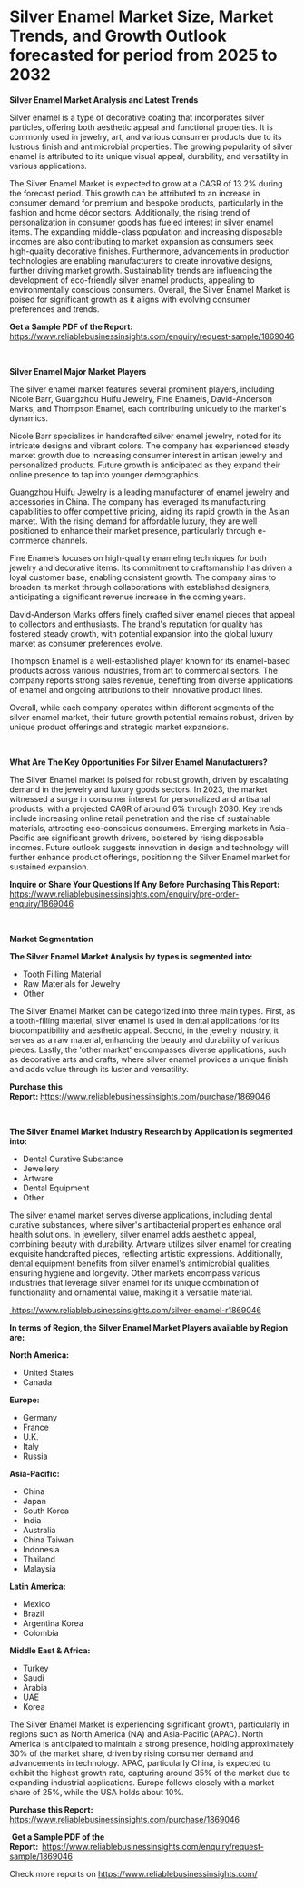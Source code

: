 <p><h1>Silver Enamel Market Size, Market Trends, and Growth Outlook forecasted for period from 2025 to 2032</h1></p><p><strong>Silver Enamel Market Analysis and Latest Trends</strong></p>
<p><p>Silver enamel is a type of decorative coating that incorporates silver particles, offering both aesthetic appeal and functional properties. It is commonly used in jewelry, art, and various consumer products due to its lustrous finish and antimicrobial properties. The growing popularity of silver enamel is attributed to its unique visual appeal, durability, and versatility in various applications.</p><p>The Silver Enamel Market is expected to grow at a CAGR of 13.2% during the forecast period. This growth can be attributed to an increase in consumer demand for premium and bespoke products, particularly in the fashion and home décor sectors. Additionally, the rising trend of personalization in consumer goods has fueled interest in silver enamel items. The expanding middle-class population and increasing disposable incomes are also contributing to market expansion as consumers seek high-quality decorative finishes. Furthermore, advancements in production technologies are enabling manufacturers to create innovative designs, further driving market growth. Sustainability trends are influencing the development of eco-friendly silver enamel products, appealing to environmentally conscious consumers. Overall, the Silver Enamel Market is poised for significant growth as it aligns with evolving consumer preferences and trends.</p></p>
<p><strong>Get a Sample PDF of the Report:&nbsp;</strong> <a href="https://www.reliablebusinessinsights.com/enquiry/request-sample/1869046?utm_campaign=2290&utm_medium=2&utm_source=Github&utm_content=ia&utm_term=28022025&utm_id=silver-enamel">https://www.reliablebusinessinsights.com/enquiry/request-sample/1869046</a></p>
<p>&nbsp;</p>
<p><strong>Silver Enamel Major Market Players</strong></p>
<p><p>The silver enamel market features several prominent players, including Nicole Barr, Guangzhou Huifu Jewelry, Fine Enamels, David-Anderson Marks, and Thompson Enamel, each contributing uniquely to the market's dynamics.</p><p>Nicole Barr specializes in handcrafted silver enamel jewelry, noted for its intricate designs and vibrant colors. The company has experienced steady market growth due to increasing consumer interest in artisan jewelry and personalized products. Future growth is anticipated as they expand their online presence to tap into younger demographics.</p><p>Guangzhou Huifu Jewelry is a leading manufacturer of enamel jewelry and accessories in China. The company has leveraged its manufacturing capabilities to offer competitive pricing, aiding its rapid growth in the Asian market. With the rising demand for affordable luxury, they are well positioned to enhance their market presence, particularly through e-commerce channels.</p><p>Fine Enamels focuses on high-quality enameling techniques for both jewelry and decorative items. Its commitment to craftsmanship has driven a loyal customer base, enabling consistent growth. The company aims to broaden its market through collaborations with established designers, anticipating a significant revenue increase in the coming years.</p><p>David-Anderson Marks offers finely crafted silver enamel pieces that appeal to collectors and enthusiasts. The brand's reputation for quality has fostered steady growth, with potential expansion into the global luxury market as consumer preferences evolve.</p><p>Thompson Enamel is a well-established player known for its enamel-based products across various industries, from art to commercial sectors. The company reports strong sales revenue, benefiting from diverse applications of enamel and ongoing attributions to their innovative product lines.</p><p>Overall, while each company operates within different segments of the silver enamel market, their future growth potential remains robust, driven by unique product offerings and strategic market expansions.</p></p>
<p>&nbsp;</p>
<p><strong>What Are The Key Opportunities For Silver Enamel Manufacturers?</strong></p>
<p><p>The Silver Enamel market is poised for robust growth, driven by escalating demand in the jewelry and luxury goods sectors. In 2023, the market witnessed a surge in consumer interest for personalized and artisanal products, with a projected CAGR of around 6% through 2030. Key trends include increasing online retail penetration and the rise of sustainable materials, attracting eco-conscious consumers. Emerging markets in Asia-Pacific are significant growth drivers, bolstered by rising disposable incomes. Future outlook suggests innovation in design and technology will further enhance product offerings, positioning the Silver Enamel market for sustained expansion.</p></p>
<p><strong>Inquire or Share Your Questions If Any Before Purchasing This Report:</strong> <a href="https://www.reliablebusinessinsights.com/enquiry/pre-order-enquiry/1869046?utm_campaign=2290&utm_medium=2&utm_source=Github&utm_content=ia&utm_term=28022025&utm_id=silver-enamel">https://www.reliablebusinessinsights.com/enquiry/pre-order-enquiry/1869046</a></p>
<p>&nbsp;</p>
<p><strong>Market Segmentation</strong></p>
<p><strong>The Silver Enamel Market Analysis by types is segmented into:</strong></p>
<p><ul><li>Tooth Filling Material</li><li>Raw Materials for Jewelry</li><li>Other</li></ul></p>
<p><p>The Silver Enamel Market can be categorized into three main types. First, as a tooth-filling material, silver enamel is used in dental applications for its biocompatibility and aesthetic appeal. Second, in the jewelry industry, it serves as a raw material, enhancing the beauty and durability of various pieces. Lastly, the 'other market' encompasses diverse applications, such as decorative arts and crafts, where silver enamel provides a unique finish and adds value through its luster and versatility.</p></p>
<p><strong>Purchase this Report:&nbsp;</strong><a href="https://www.reliablebusinessinsights.com/purchase/1869046?utm_campaign=2290&utm_medium=2&utm_source=Github&utm_content=ia&utm_term=28022025&utm_id=silver-enamel">https://www.reliablebusinessinsights.com/purchase/1869046</a></p>
<p>&nbsp;</p>
<p><strong>The Silver Enamel Market Industry Research by Application is segmented into:</strong></p>
<p><ul><li>Dental Curative Substance</li><li>Jewellery</li><li>Artware</li><li>Dental Equipment</li><li>Other</li></ul></p>
<p><p>The silver enamel market serves diverse applications, including dental curative substances, where silver's antibacterial properties enhance oral health solutions. In jewellery, silver enamel adds aesthetic appeal, combining beauty with durability. Artware utilizes silver enamel for creating exquisite handcrafted pieces, reflecting artistic expressions. Additionally, dental equipment benefits from silver enamel's antimicrobial qualities, ensuring hygiene and longevity. Other markets encompass various industries that leverage silver enamel for its unique combination of functionality and ornamental value, making it a versatile material.</p></p>
<p><a href="https://www.reliablebusinessinsights.com/silver-enamel-r1869046?utm_campaign=2290&utm_medium=2&utm_source=Github&utm_content=ia&utm_term=28022025&utm_id=silver-enamel">&nbsp;https://www.reliablebusinessinsights.com/silver-enamel-r1869046</a></p>
<p><strong>In terms of Region, the Silver Enamel Market Players available by Region are:</strong></p>
<p>
    <p> <strong> North America: </strong>
        <ul>
            <li>United States</li>
            <li>Canada</li>
        </ul>
        </p> 
    <p> <strong> Europe: </strong>
        <ul>
            <li>Germany</li>
            <li>France</li>
            <li>U.K.</li>
            <li>Italy</li>
            <li>Russia</li>
        </ul>
        </p> 
    <p> <strong> Asia-Pacific: </strong>
        <ul>
            <li>China</li>
            <li>Japan</li>
            <li>South Korea</li>
            <li>India</li>
            <li>Australia</li>
            <li>China Taiwan</li>
            <li>Indonesia</li>
            <li>Thailand</li>
            <li>Malaysia</li>
        </ul>
        </p> 
    <p> <strong> Latin America: </strong>
        <ul>
            <li>Mexico</li>
            <li>Brazil</li>
            <li>Argentina Korea</li>
            <li>Colombia</li>
        </ul>
        </p> 
    <p> <strong> Middle East & Africa: </strong>
        <ul>
            <li>Turkey</li>
            <li>Saudi</li>
            <li>Arabia</li>
            <li>UAE</li>
            <li>Korea</li>
        </ul>
    </p>
    </p>
<p><p>The Silver Enamel Market is experiencing significant growth, particularly in regions such as North America (NA) and Asia-Pacific (APAC). North America is anticipated to maintain a strong presence, holding approximately 30% of the market share, driven by rising consumer demand and advancements in technology. APAC, particularly China, is expected to exhibit the highest growth rate, capturing around 35% of the market due to expanding industrial applications. Europe follows closely with a market share of 25%, while the USA holds about 10%.</p></p>
<p><strong>Purchase this Report: </strong><a href="https://www.reliablebusinessinsights.com/purchase/1869046?utm_campaign=2290&utm_medium=2&utm_source=Github&utm_content=ia&utm_term=28022025&utm_id=silver-enamel">https://www.reliablebusinessinsights.com/purchase/1869046</a></p>
<p>&nbsp;<strong>Get a Sample PDF of the Report:&nbsp;&nbsp;</strong><a href="https://www.reliablebusinessinsights.com/enquiry/request-sample/1869046?utm_campaign=2290&utm_medium=2&utm_source=Github&utm_content=ia&utm_term=28022025&utm_id=silver-enamel">https://www.reliablebusinessinsights.com/enquiry/request-sample/1869046</a></p>
<p><strong></strong></p>
<p>Check more reports on <a href="https://www.reliablebusinessinsights.com/?utm_campaign=2290&utm_medium=2&utm_source=Github&utm_content=ia&utm_term=28022025&utm_id=silver-enamel">https://www.reliablebusinessinsights.com/</a></p>